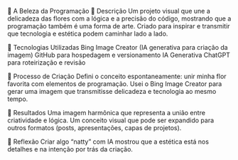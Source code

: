 🌸 A Beleza da Programação
📒 Descrição
Um projeto visual que une a delicadeza das flores com a lógica e a precisão do código, mostrando que a programação também é uma forma de arte. Criado para inspirar e transmitir que tecnologia e estética podem caminhar lado a lado.

🤖 Tecnologias Utilizadas
Bing Image Creator (IA generativa para criação da imagem)
GitHub para hospedagem e versionamento
IA Generativa ChatGPT para roteirização e revisão

🧐 Processo de Criação
Defini o conceito espontaneamente: unir minha flor favorita com elementos de programação.
Usei o Bing Image Creator para gerar uma imagem que transmitisse delicadeza e tecnologia ao mesmo tempo.

🚀 Resultados
Uma imagem harmônica que representa a união entre criatividade e lógica.
Um conceito visual que pode ser expandido para outros formatos (posts, apresentações, capas de projetos).

💭 Reflexão
Criar algo “natty” com IA mostrou que a estética está nos detalhes e na intenção por trás da criação.

